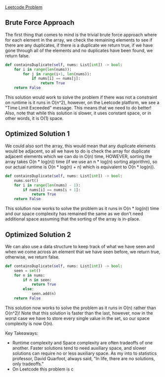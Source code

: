 [Leetcode Problem](https://leetcode.com/problems/contains-duplicate/description/)

## Brute Force Approach
The first thing that comes to mind is the trivial brute force approach where for each element in the array, we check the remaining elements to see if there are any duplicates, if there is a duplicate we return true, if we have gone through all of the elements and no duplicates have been found, we return false.
``` Python
def containsDuplicate(self, nums: List[int]) -> bool:
	for i in range(len(nums)):
		for j in range(i+1, len(nums)):
			if nums[i] == nums[j]:
				return True
	return False
```
 This solution would work to solve the problem if there was not a constraint on runtime is it runs in O(n^2), however, on the Leetcode platform, we see a "Time Limit Exceeded" message. This means that we need to do better! Also, note that while this solution is slower, it uses constant space, or in other words, it is O(1) space.
## Optimized Solution 1
We could also sort the array, this would mean that any duplicate elements would be adjacent, so all we have to do is check the array for duplicate adjacent elements which we can do in O(n) time, HOWEVER, sorting the array takes O(n * log(n)) time (if we use an n * log(n) sorting algorithm), so our actual runtime is O(n * log(n) + n) which is equivalent to O(n * log(n)).
``` Python
def containsDuplicate(self, nums: List[int]) -> bool:
	nums.sort()
	for i in range(len(nums) - 1):
		if nums[i] == nums[i + 1]:
			return True
	return False
```
This solution now works to solve the problem as it runs in O(n * log(n)) time and our space complexity has remained the same as we don't need additional space assuming that the sorting of the array is in-place.
## Optimized Solution 2
We can also use a data structure to keep track of what we have seen and when we come across an element that we have seen before, we return true, otherwise, we return false.
``` Python
def containsDuplicate(self, nums: List[int]) -> bool:
	seen = set()
	for n in nums:
		if n in seen:
			return True
		else:
			seen.add(n)
	return False
```
This solution now works to solve the problem as it runs in O(n) rather than O(n^2)! Note that this solution is faster than the last, however, now in the worst case we have to store every single value in the set, so our space complexity is now O(n).

Key Takeaways:
- Runtime complexity and Space complexity are often tradeoffs of one another. Faster solutions tend to need auxiliary space, and slower solutions can require no or less auxiliary space. As my into to statistics professor, David Quarfoot, always said, "In life, there are no solutions, only tradeoffs."
- On Leetcode this problem is c